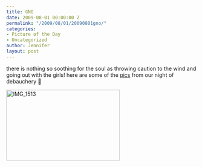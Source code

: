 ```yaml
---
title: GNO
date: 2009-08-01 00:00:00 Z
permalink: "/2009/08/01/20090801gno/"
categories:
- Picture of the Day
- Uncategorized
author: Jennifer
layout: post
---
```


there is nothing so soothing for the soul as throwing caution to the wind and going out with the girls! here are some of the [pics](http://www.flickr.com/photos/jenniferandJennifers_photos/sets/72157621792858517/ "pics") from our night of debauchery 🙂

<img title="IMG_1513" height="187" alt="IMG_1513" width="300" class="alignnone size-medium wp-image-358" src="/teamelam/assets/images/GNO/1249154997000-missing.jpg" />
